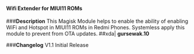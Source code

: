 #### **Wifi Extender for MIUI11 ROMs**


###**Description**
This Magisk Module helps to enable the ability of enabling WiFi and Hotspot in MIUI11 ROMs in Redmi Phones.
Systemless apply this module to prevent from OTA updates.
##xda| **gursewak.10**


###**Changelog**
V1.1 Initial Release
